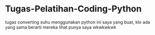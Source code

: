 # Tugas-Pelatihan-Coding-Python
tugas converting suhu menggunakan python
ini saya yang buat, klo ada yang sama berarti mereka lihat punya saya wkwkwkwk
